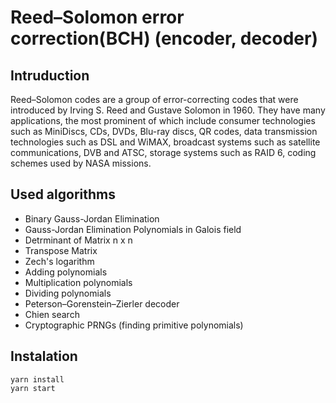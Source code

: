 # Reed–Solomon error correction(BCH) (encoder, decoder)

## Intruduction 
Reed–Solomon codes are a group of error-correcting codes that were introduced by Irving S. Reed and Gustave Solomon in 1960. They have many applications, the most prominent of which include consumer technologies such as MiniDiscs, CDs, DVDs, Blu-ray discs, QR codes, data transmission technologies such as DSL and WiMAX, broadcast systems such as satellite communications, DVB and ATSC, storage systems such as RAID 6, coding schemes used by NASA missions.

## Used algorithms
- Binary Gauss-Jordan Elimination
- Gauss-Jordan Elimination Polynomials in Galois field
- Detrminant of Matrix n x n
- Transpose Matrix
- Zech's logarithm
- Adding polynomials 
- Multiplication polynomials
- Dividing polynomials
- Peterson–Gorenstein–Zierler decoder
- Chien search
- Cryptographic PRNGs (finding primitive polynomials)

## Instalation
```
yarn install
yarn start
```

